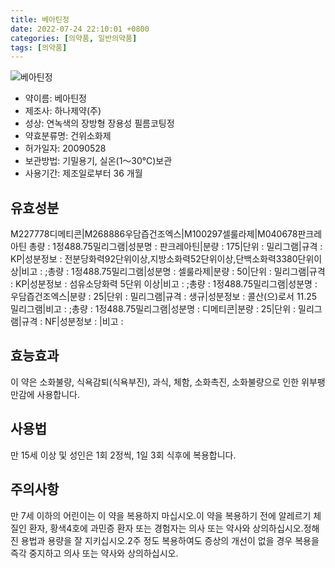 ```yaml
---
title: 베아틴정
date: 2022-07-24 22:10:01 +0800
categories: [의약품, 일반의약품]
tags: [의약품]
---
```

![베아틴정](https://nedrug.mfds.go.kr/pbp/cmn/itemImageDownload/1NvwvvpEOEH)

- 약이름: 베아틴정
- 제조사: 하나제약(주)
- 성상: 연녹색의 장방형 장용성 필름코팅정
- 약효분류명: 건위소화제
- 허가일자: 20090528
- 보관방법: 기밀용기, 실온(1～30℃)보관
- 사용기간: 제조일로부터 36 개월
## 유효성분
M227778디메티콘|M268886우담즙건조엑스|M100297셀룰라제|M040678판크레아틴
총량 : 1정488.75밀리그램|성분명 : 판크레아틴|분량 : 175|단위 : 밀리그램|규격 : KP|성분정보 : 전분당화력92단위이상,지방소화력52단위이상,단백소화력3380단위이상|비고 : ;총량 : 1정488.75밀리그램|성분명 : 셀룰라제|분량 : 50|단위 : 밀리그램|규격 : KP|성분정보 : 섬유소당화력 5단위 이상|비고 : ;총량 : 1정488.75밀리그램|성분명 : 우담즙건조엑스|분량 : 25|단위 : 밀리그램|규격 : 생규|성분정보 : 콜산(으)로서 11.25 밀리그램|비고 : ;총량 : 1정488.75밀리그램|성분명 : 디메티콘|분량 : 25|단위 : 밀리그램|규격 : NF|성분정보 : |비고 :
## 효능효과
이 약은 소화불량, 식욕감퇴(식욕부진), 과식, 체함, 소화촉진, 소화불량으로 인한 위부팽만감에 사용합니다.
## 사용법
만 15세 이상 및 성인은 1회 2정씩, 1일 3회 식후에 복용합니다.
## 주의사항
만 7세 이하의 어린이는 이 약을 복용하지 마십시오.이 약을 복용하기 전에 알레르기 체질인 환자, 황색4호에 과민증 환자 또는 경험자는 의사 또는 약사와 상의하십시오.정해진 용법과 용량을 잘 지키십시오.2주 정도 복용하여도 증상의 개선이 없을 경우 복용을 즉각 중지하고 의사 또는 약사와 상의하십시오.
